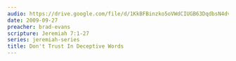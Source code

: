 ```yaml
---
audio: https://drive.google.com/file/d/1KkBFBinzko5oVWdCIUGB63DqdbsN4dvT/view
date: 2009-09-27
preacher: brad-evans
scripture: Jeremiah 7:1-27
series: jeremiah-series
title: Don't Trust In Deceptive Words
---
```

